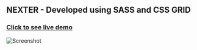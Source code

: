 ## NEXTER - Developed using SASS and CSS GRID

### [Click to see live demo](https://nexter-sass-web.netlify.app/)

![Screenshot](/img/website-screenshot.png)
